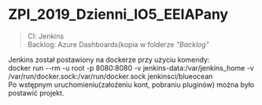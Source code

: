 # ZPI_2019_Dzienni_IO5_EEIAPany

>CI: Jenkins<br>
>Backlog: Azure Dashboards(kopia w folderze *"Backlog"*<br>

Jenkins został postawiony na dockerze przy użyciu komendy:<br>
docker run --rm -u root -p 8080:8080 -v jenkins-data:/var/jenkins_home -v /var/run/docker.sock:/var/run/docker.sock jenkinsci/blueocean<br>
Po wstępnym uruchomieniu(założeniu kont, pobraniu pluginów) można było postawić projekt.<br>
